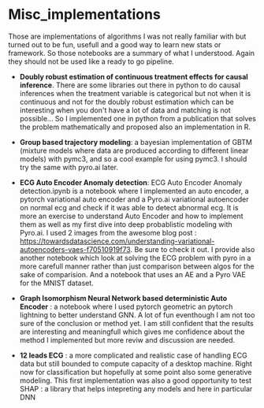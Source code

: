 # Misc_implementations

Those are implementations of algorithms I was not really familiar with but turned out to be fun, usefull and a good way to learn new stats or framework. So those notebooks are a summary of what I understood. Again they should not be used like a ready to go pipeline.

- **Doubly robust estimation of continuous treatment effects for causal inference**. There are some libraries out there in python to do causal inferences when the treatment variable is categorical but not when it is continuous and not for the doubly robust estimation which can be interesting when you don't have a lot of data and matching is not possible... So I implemented one in python from a publication that solves the problem mathematically and proposed also an implementation in R.

- **Group based trajectory modeling**: a bayesian implementation of GBTM (mixture models where data are produced according to different linear models) with pymc3, and so a cool example for using pymc3. I should try the same with pyro.ai later.

- **ECG Auto Encoder Anomaly detection**: ECG Auto Encoder Anomaly detection.ipynb is a notebook where I implemented an auto encoder, a pytorch variational auto encoder and a Pyro.ai variational autoencoder on normal ecg and check if it was able to detect abnormal ecg. It is more an exercise to understand Auto Encoder and how to implement them as well as my first dive into deep probablistic modeling with Pyro.ai. I used 2 images from the awesome blog post : https://towardsdatascience.com/understanding-variational-autoencoders-vaes-f70510919f73. Be sure to check it out. I provide also another notebook which look at solving the ECG problem with pyro in a more carefull manner rather than just comparison between algos for the sake of comparision. And a notebook that uses an AE and a Pyro VAE for the MNIST dataset.

- **Graph Isomorphism Neural Network based deterministic Auto Encoder** : a notebook where I used pytorch geometric an pytorch lightning to better understand GNN. A lot of fun eventhough I am not too sure of the conclusion or method yet. I am still confident that the results are interesting and meaningfull which gives me confidence about the method I implemented but more reviw and discussion are needed.

- **12 leads ECG** : a more complicated and realistic case of handling ECG data but still bounded to compute capacity of a desktop machine. Right now for classification but hopefully at some point also some generative modeling. This first implementation was also a good opportunity to test SHAP : a library that helps intepreting any models and here in particular DNN
